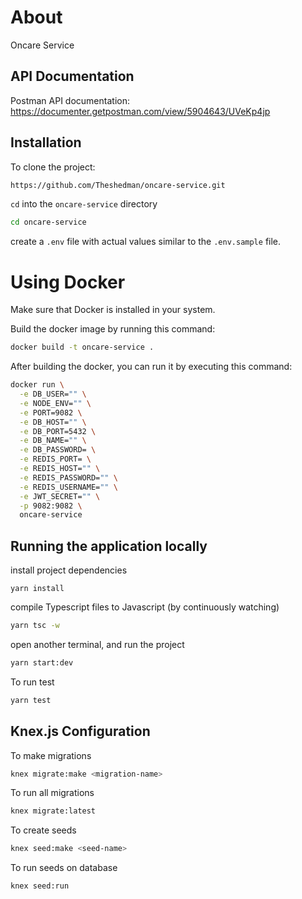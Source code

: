 # About

Oncare Service

## API Documentation

Postman API documentation: https://documenter.getpostman.com/view/5904643/UVeKp4jp

## Installation

To clone the project:

```bash
https://github.com/Theshedman/oncare-service.git
```

`cd` into the `oncare-service` directory

```bash
cd oncare-service
```

create a `.env` file with actual values similar to the `.env.sample` file.

# Using Docker
Make sure that Docker is installed in your system.

Build the docker image by running this command:
```bash
docker build -t oncare-service .
```
After building the docker, you can run it by executing this command:
```bash
docker run \
  -e DB_USER="" \
  -e NODE_ENV="" \
  -e PORT=9082 \
  -e DB_HOST="" \
  -e DB_PORT=5432 \
  -e DB_NAME="" \
  -e DB_PASSWORD= \
  -e REDIS_PORT= \
  -e REDIS_HOST="" \
  -e REDIS_PASSWORD="" \
  -e REDIS_USERNAME="" \
  -e JWT_SECRET="" \
  -p 9082:9082 \
  oncare-service
````


## Running the application locally

install project dependencies
```
yarn install
```

compile Typescript files to Javascript (by continuously watching)
```bash
yarn tsc -w
```

open another terminal, and run the project
```bash
yarn start:dev
```

To run test
```bash
yarn test
```

## Knex.js Configuration

To make migrations
```bash
knex migrate:make <migration-name>
```

To run all migrations
```bash
knex migrate:latest
```

To create seeds

```bash
knex seed:make <seed-name>
```

To run seeds on database
```bash
knex seed:run
`````





